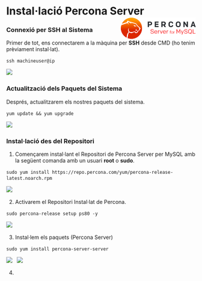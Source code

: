# Instal·lació Percona Server <img align="right" width="200" src="captures/percona_logo.png"/>

### Connexió per SSH al Sistema
Primer de tot, ens connectarem a la màquina per **SSH** desde CMD (ho tenim prèviament instal·lat).
```
ssh machineuser@ip 
```
<img src="captures/ssh.png">


### Actualització dels Paquets del Sistema
Després, actualitzarem els nostres paquets del sistema.
```
yum update && yum upgrade
```
<img src="captures/upgrade.png">

### Instal·lació des del Repositori
1. Començarem instal·lant el Repositori de Percona Server per MySQL amb la següent comanda amb un usuari **root** o **sudo**.
```
sudo yum install https://repo.percona.com/yum/percona-release-latest.noarch.rpm
```
<img src="captures/install_percona.png"/>
&nbsp;

2. Activarem el Repositori Instal·lat de Percona.
```
sudo percona-release setup ps80 -y
```
<img src="captures/enable_repository.png"/>
&nbsp;

3. Instal·lem els paquets (Percona Server)
```
sudo yum install percona-server-server
```
<img src="captures/install_packages.png"/>
&nbsp;
<img src="captures/install_packages2.png">
&nbsp;

4. 


